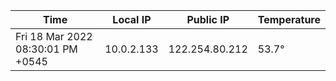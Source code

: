 | Time     | Local IP | Public IP | Temperature |
| ----------- | ----------- | ----------- | ----------- |
| Fri 18 Mar 2022 08:30:01 PM +0545      | 10.0.2.133     | 122.254.80.212  | 53.7° |
